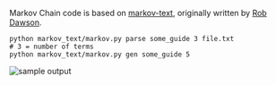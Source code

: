 Markov Chain code is based on [markov-text](https://github.com/codebox/markov-text), originally written by [Rob Dawson](http://codebox.org.uk/pages/about).

```
python markov_text/markov.py parse some_guide 3 file.txt
# 3 = number of terms
python markov_text/markov.py gen some_guide 5
```

![sample output](https://www.dropbox.com/s/u87sdj5x0lxv6c6/fake_math.png)
